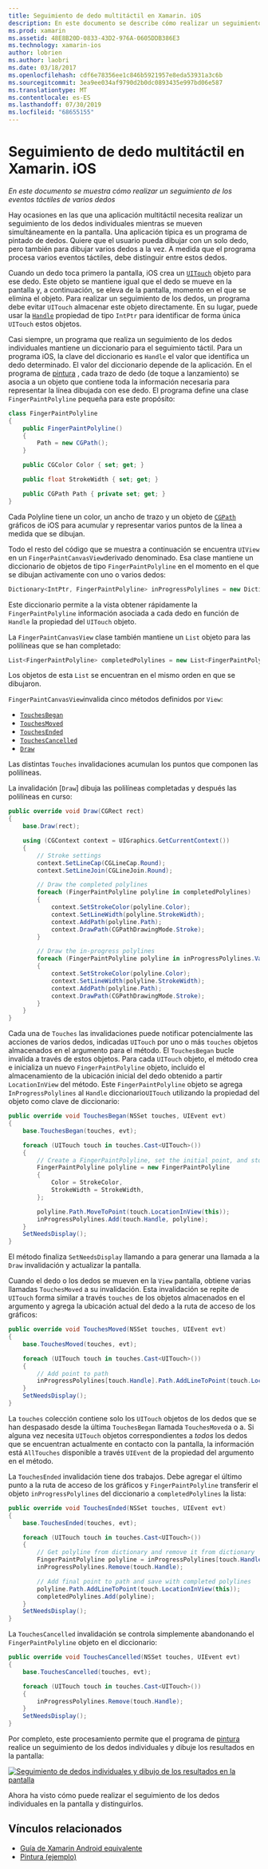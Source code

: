 ```yaml
---
title: Seguimiento de dedo multitáctil en Xamarin. iOS
description: En este documento se describe cómo realizar un seguimiento de los dedos individuales en movimientos multitáctiles en una aplicación de Xamarin. iOS. Se centra en un ejemplo de aplicación de pintado de dedos.
ms.prod: xamarin
ms.assetid: 48E8B20D-0833-43D2-976A-0605DDB386E3
ms.technology: xamarin-ios
author: lobrien
ms.author: laobri
ms.date: 03/18/2017
ms.openlocfilehash: cdf6e78356ee1c846b5921957e8eda53931a3c6b
ms.sourcegitcommit: 3ea9ee034af9790d2b0dc0893435e997bd06e587
ms.translationtype: MT
ms.contentlocale: es-ES
ms.lasthandoff: 07/30/2019
ms.locfileid: "68655155"
---
```

# <a name="multi-touch-finger-tracking-in-xamarinios"></a>Seguimiento de dedo multitáctil en Xamarin. iOS

_En este documento se muestra cómo realizar un seguimiento de los eventos táctiles de varios dedos_

Hay ocasiones en las que una aplicación multitáctil necesita realizar un seguimiento de los dedos individuales mientras se mueven simultáneamente en la pantalla. Una aplicación típica es un programa de pintado de dedos. Quiere que el usuario pueda dibujar con un solo dedo, pero también para dibujar varios dedos a la vez. A medida que el programa procesa varios eventos táctiles, debe distinguir entre estos dedos.

Cuando un dedo toca primero la pantalla, iOS crea un [`UITouch`](xref:UIKit.UITouch) objeto para ese dedo. Este objeto se mantiene igual que el dedo se mueve en la pantalla y, a continuación, se eleva de la pantalla, momento en el que se elimina el objeto. Para realizar un seguimiento de los dedos, un programa debe evitar `UITouch` almacenar este objeto directamente. En su lugar, puede usar la [`Handle`](xref:Foundation.NSObject.Handle) propiedad de tipo `IntPtr` para identificar de forma única `UITouch` estos objetos.

Casi siempre, un programa que realiza un seguimiento de los dedos individuales mantiene un diccionario para el seguimiento táctil. Para un programa iOS, la clave del diccionario es `Handle` el valor que identifica un dedo determinado. El valor del diccionario depende de la aplicación. En el programa de [pintura](https://docs.microsoft.com/samples/xamarin/ios-samples/applicationfundamentals-fingerpaint) , cada trazo de dedo (de toque a lanzamiento) se asocia a un objeto que contiene toda la información necesaria para representar la línea dibujada con ese dedo. El programa define una clase `FingerPaintPolyline` pequeña para este propósito:

```csharp
class FingerPaintPolyline
{
    public FingerPaintPolyline()
    {
        Path = new CGPath();
    }

    public CGColor Color { set; get; }

    public float StrokeWidth { set; get; }

    public CGPath Path { private set; get; }
}
```

Cada Polyline tiene un color, un ancho de trazo y un objeto de [`CGPath`](xref:CoreGraphics.CGPath) gráficos de iOS para acumular y representar varios puntos de la línea a medida que se dibujan.


Todo el resto del código que se muestra a continuación se encuentra `UIView` en un `FingerPaintCanvasView`derivado denominado. Esa clase mantiene un diccionario de objetos de tipo `FingerPaintPolyline` en el momento en el que se dibujan activamente con uno o varios dedos:

```csharp
Dictionary<IntPtr, FingerPaintPolyline> inProgressPolylines = new Dictionary<IntPtr, FingerPaintPolyline>();
```

Este diccionario permite a la vista obtener rápidamente la `FingerPaintPolyline` información asociada a cada dedo en función de `Handle` la propiedad del `UITouch` objeto.

La `FingerPaintCanvasView` clase también mantiene un `List` objeto para las polilíneas que se han completado:

```csharp
List<FingerPaintPolyline> completedPolylines = new List<FingerPaintPolyline>();
```

Los objetos de esta `List` se encuentran en el mismo orden en que se dibujaron.

`FingerPaintCanvasView`invalida cinco métodos definidos por `View`:

- [`TouchesBegan`](xref:UIKit.UIResponder.TouchesBegan(Foundation.NSSet,UIKit.UIEvent))
- [`TouchesMoved`](xref:UIKit.UIResponder.TouchesMoved(Foundation.NSSet,UIKit.UIEvent))
- [`TouchesEnded`](xref:UIKit.UIResponder.TouchesEnded(Foundation.NSSet,UIKit.UIEvent))
- [`TouchesCancelled`](xref:UIKit.UIResponder.TouchesCancelled(Foundation.NSSet,UIKit.UIEvent))
- [`Draw`](xref:UIKit.UIView.Draw(CoreGraphics.CGRect))

Las distintas `Touches` invalidaciones acumulan los puntos que componen las polilíneas.

La invalidación [`Draw`] dibuja las polilíneas completadas y después las polilíneas en curso:

```csharp
public override void Draw(CGRect rect)
{
    base.Draw(rect);

    using (CGContext context = UIGraphics.GetCurrentContext())
    {
        // Stroke settings
        context.SetLineCap(CGLineCap.Round);
        context.SetLineJoin(CGLineJoin.Round);

        // Draw the completed polylines
        foreach (FingerPaintPolyline polyline in completedPolylines)
        {
            context.SetStrokeColor(polyline.Color);
            context.SetLineWidth(polyline.StrokeWidth);
            context.AddPath(polyline.Path);
            context.DrawPath(CGPathDrawingMode.Stroke);
        }

        // Draw the in-progress polylines
        foreach (FingerPaintPolyline polyline in inProgressPolylines.Values)
        {
            context.SetStrokeColor(polyline.Color);
            context.SetLineWidth(polyline.StrokeWidth);
            context.AddPath(polyline.Path);
            context.DrawPath(CGPathDrawingMode.Stroke);
        }
    }
}
```

Cada una de `Touches` las invalidaciones puede notificar potencialmente las acciones de varios dedos, indicadas `UITouch` por uno o más `touches` objetos almacenados en el argumento para el método. El `TouchesBegan` bucle invalida a través de estos objetos. Para cada `UITouch` objeto, el método crea e inicializa un nuevo `FingerPaintPolyline` objeto, incluido el almacenamiento de la ubicación inicial del dedo obtenido a partir `LocationInView` del método. Este `FingerPaintPolyline` objeto se agrega `InProgressPolylines` al `Handle` diccionario`UITouch` utilizando la propiedad del objeto como clave de diccionario:

```csharp
public override void TouchesBegan(NSSet touches, UIEvent evt)
{
    base.TouchesBegan(touches, evt);

    foreach (UITouch touch in touches.Cast<UITouch>())
    {
        // Create a FingerPaintPolyline, set the initial point, and store it
        FingerPaintPolyline polyline = new FingerPaintPolyline
        {
            Color = StrokeColor,
            StrokeWidth = StrokeWidth,
        };

        polyline.Path.MoveToPoint(touch.LocationInView(this));
        inProgressPolylines.Add(touch.Handle, polyline);
    }
    SetNeedsDisplay();
}
```

El método finaliza `SetNeedsDisplay` llamando a para generar una llamada a la `Draw` invalidación y actualizar la pantalla.

Cuando el dedo o los dedos se mueven en la `View` pantalla, obtiene varias llamadas `TouchesMoved` a su invalidación. Esta invalidación se repite de `UITouch` forma similar a través `touches` de los objetos almacenados en el argumento y agrega la ubicación actual del dedo a la ruta de acceso de los gráficos:

```csharp
public override void TouchesMoved(NSSet touches, UIEvent evt)
{
    base.TouchesMoved(touches, evt);

    foreach (UITouch touch in touches.Cast<UITouch>())
    {
        // Add point to path
        inProgressPolylines[touch.Handle].Path.AddLineToPoint(touch.LocationInView(this));
    }
    SetNeedsDisplay();
}
```

La `touches` colección contiene solo los `UITouch` objetos de los dedos que se han despasado desde la última `TouchesBegan` llamada `TouchesMoved`a o a. Si alguna vez necesita `UITouch` objetos correspondientes a *todos* los dedos que se encuentran actualmente en contacto con la pantalla, la información está `AllTouches` disponible a través `UIEvent` de la propiedad del argumento en el método.

La `TouchesEnded` invalidación tiene dos trabajos. Debe agregar el último punto a la ruta de acceso de los gráficos y `FingerPaintPolyline` transferir el objeto `inProgressPolylines` del diccionario a `completedPolylines` la lista:

```csharp
public override void TouchesEnded(NSSet touches, UIEvent evt)
{
    base.TouchesEnded(touches, evt);

    foreach (UITouch touch in touches.Cast<UITouch>())
    {
        // Get polyline from dictionary and remove it from dictionary
        FingerPaintPolyline polyline = inProgressPolylines[touch.Handle];
        inProgressPolylines.Remove(touch.Handle);

        // Add final point to path and save with completed polylines
        polyline.Path.AddLineToPoint(touch.LocationInView(this));
        completedPolylines.Add(polyline);
    }
    SetNeedsDisplay();
}
```

La `TouchesCancelled` invalidación se controla simplemente abandonando el `FingerPaintPolyline` objeto en el diccionario:

```csharp
public override void TouchesCancelled(NSSet touches, UIEvent evt)
{
    base.TouchesCancelled(touches, evt);

    foreach (UITouch touch in touches.Cast<UITouch>())
    {
        inProgressPolylines.Remove(touch.Handle);
    }
    SetNeedsDisplay();
}
```

Por completo, este procesamiento permite que el programa de [pintura](https://docs.microsoft.com/samples/xamarin/ios-samples/applicationfundamentals-fingerpaint) realice un seguimiento de los dedos individuales y dibuje los resultados en la pantalla:

[![](touch-tracking-images/image01.png "Seguimiento de dedos individuales y dibujo de los resultados en la pantalla")](touch-tracking-images/image01.png#lightbox)

Ahora ha visto cómo puede realizar el seguimiento de los dedos individuales en la pantalla y distinguirlos.



## <a name="related-links"></a>Vínculos relacionados

- [Guía de Xamarin Android equivalente](~/android/app-fundamentals/touch/touch-tracking.md)
- [Pintura (ejemplo)](https://docs.microsoft.com/samples/xamarin/ios-samples/applicationfundamentals-fingerpaint)
